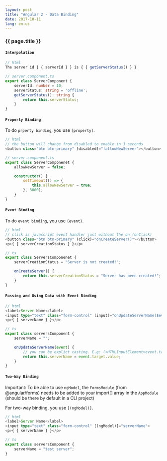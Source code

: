 ```yaml
---
layout: post
title: "Angular 2 - Data Binding"
date: 2017-10-11
lang: en-us
---
```


### {{ page.title }}

#### `Interpolation`

```typescript
// html
The server id { { serverId } } is { { getServerStatus() } }

// server.component.ts
export class ServerComponent {
    serverId: number = 10;
    serverStatus: string = 'offline';
    getServerStatus(): string {
        return this.serverStatus;
    }
}
```

#### `Property Binding`

To do `prperty binding`, you use `[property]`.

```typescript
// html
// the button will change from disabled to enable in 3 seconds
<button class="btn btn-primary" [disabled]="!allowNewServer"></button>

// server.component.ts
export class ServerComponenet {
    allowNewServer = false;

    constructor() {
        setTimeout(() => {
            this.allowNewServer = true;
        }, 3000);
    }
}
```

#### `Event Binding`

To do `event binding`, you use `(event)`.

```typescript
// html
// click is javascript event handler just without the on (onClick)
<button class="btn btn-primary" (click)="onCreateServer()"></button>
<p>{ { serverCreationStatus } }</p>

// ts
export class ServersComponenet {
    serverCreationStatus = "Server is not created!";

    onCreateServer() {
        return this.serverCreationStatus = "Server has been created!";
    }
}
```

#### `Passing and Using Data with Event Binding`

```typescript
// html
<label>Server Name</label>
<input type="text" class="form-control" (input)="onUpdateServerName($event)"> // $event is the reserved event obj
<p>{ { serverName } }</p>

// ts
export class serversComponent {
    serverName = "";

    onUpdateServerName(event) {
        // you can be explict casting. E.g: (<HTMLInputElement>event.target).value
        return this.serverName = event.target.value;
    }
}
```

#### `Two-Way Binding`

Important: To be able to use `ngModel`, the `FormsModule` (from @angular/forms) needs to be added to your import[] array in the `AppModule` (should be there by default in a CLI project)

For two-way binding, you use `[(ngModel)]`.

```typescript
// html
<label>Server Name</label>
<input type="text" class="form-control" [(ngModel)]="serverName">
<p>{ { serverName } }</p>

// ts
export class serversComponent {
    serverName = "test server";
}
```
